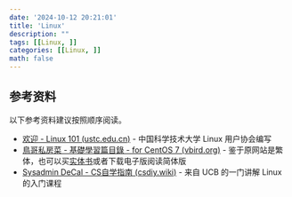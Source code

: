 ```yaml
---
date: '2024-10-12 20:21:01'
title: 'Linux'
description: ""
tags: [[Linux, ]]
categories: [[Linux, ]]
math: false
---
```


## 参考资料

以下参考资料建议按照顺序阅读。

- [欢迎 - Linux 101 (ustc.edu.cn)](https://101.lug.ustc.edu.cn/) - 中国科学技术大学 Linux 用户协会编写
- [鳥哥私房菜 - 基礎學習篇目錄 - for CentOS 7 (vbird.org)](https://linux.vbird.org/linux_basic/centos7/) - 鉴于原网站是繁体，也可以买[实体书](https://book.douban.com/subject/30359954/)或者下载电子版阅读简体版
- [Sysadmin DeCal - CS自学指南 (csdiy.wiki)](https://csdiy.wiki/编程入门/DeCal/) - 来自 UCB 的一门讲解 Linux 的入门课程



